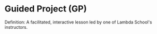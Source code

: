 # Guided Project (GP)

Definition: A facilitated, interactive lesson led by one of Lambda School's instructors.